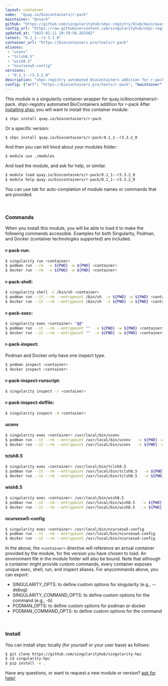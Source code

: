 ```yaml
---
layout: container
name:  "quay.io/biocontainers/r-pack"
maintainer: "@vsoch"
github: "https://github.com/singularityhub/shpc-registry/blob/main/quay.io/biocontainers/r-pack/container.yaml"
config_url: "https://raw.githubusercontent.com/singularityhub/shpc-registry/main/quay.io/biocontainers/r-pack/container.yaml"
updated_at: "2023-01-11 20:39:56.263362"
latest: "0.1_1--r3.3.2_0"
container_url: "https://biocontainers.pro/tools/r-pack"
aliases:
 - "uconv"
 - "tclsh8.5"
 - "wish8.5"
 - "ncursesw5-config"
versions:
 - "0.1_1--r3.3.2_0"
description: "shpc-registry automated BioContainers addition for r-pack"
config: {"url": "https://biocontainers.pro/tools/r-pack", "maintainer": "@vsoch", "description": "shpc-registry automated BioContainers addition for r-pack", "latest": {"0.1_1--r3.3.2_0": "sha256:37639996d4be434d72792273d10c9f55ea6127ff4e1bec46ea5a5f470e5827dd"}, "tags": {"0.1_1--r3.3.2_0": "sha256:37639996d4be434d72792273d10c9f55ea6127ff4e1bec46ea5a5f470e5827dd"}, "docker": "quay.io/biocontainers/r-pack", "aliases": {"uconv": "/usr/local/bin/uconv", "tclsh8.5": "/usr/local/bin/tclsh8.5", "wish8.5": "/usr/local/bin/wish8.5", "ncursesw5-config": "/usr/local/bin/ncursesw5-config"}}
---
```


This module is a singularity container wrapper for quay.io/biocontainers/r-pack.
shpc-registry automated BioContainers addition for r-pack
After [installing shpc](#install) you will want to install this container module:


```bash
$ shpc install quay.io/biocontainers/r-pack
```

Or a specific version:

```bash
$ shpc install quay.io/biocontainers/r-pack:0.1_1--r3.3.2_0
```

And then you can tell lmod about your modules folder:

```bash
$ module use ./modules
```

And load the module, and ask for help, or similar.

```bash
$ module load quay.io/biocontainers/r-pack/0.1_1--r3.3.2_0
$ module help quay.io/biocontainers/r-pack/0.1_1--r3.3.2_0
```

You can use tab for auto-completion of module names or commands that are provided.

<br>

### Commands

When you install this module, you will be able to load it to make the following commands accessible.
Examples for both Singularity, Podman, and Docker (container technologies supported) are included.

#### r-pack-run:

```bash
$ singularity run <container>
$ podman run --rm  -v ${PWD} -w ${PWD} <container>
$ docker run --rm  -v ${PWD} -w ${PWD} <container>
```

#### r-pack-shell:

```bash
$ singularity shell -s /bin/sh <container>
$ podman run --it --rm --entrypoint /bin/sh  -v ${PWD} -w ${PWD} <container>
$ docker run --it --rm --entrypoint /bin/sh  -v ${PWD} -w ${PWD} <container>
```

#### r-pack-exec:

```bash
$ singularity exec <container> "$@"
$ podman run --it --rm --entrypoint ""  -v ${PWD} -w ${PWD} <container> "$@"
$ docker run --it --rm --entrypoint ""  -v ${PWD} -w ${PWD} <container> "$@"
```

#### r-pack-inspect:

Podman and Docker only have one inspect type.

```bash
$ podman inspect <container>
$ docker inspect <container>
```

#### r-pack-inspect-runscript:

```bash
$ singularity inspect -r <container>
```

#### r-pack-inspect-deffile:

```bash
$ singularity inspect -d <container>
```


#### uconv

```bash
$ singularity exec <container> /usr/local/bin/uconv
$ podman run --it --rm --entrypoint /usr/local/bin/uconv   -v ${PWD} -w ${PWD} <container> -c " $@"
$ docker run --it --rm --entrypoint /usr/local/bin/uconv   -v ${PWD} -w ${PWD} <container> -c " $@"
```


#### tclsh8.5

```bash
$ singularity exec <container> /usr/local/bin/tclsh8.5
$ podman run --it --rm --entrypoint /usr/local/bin/tclsh8.5   -v ${PWD} -w ${PWD} <container> -c " $@"
$ docker run --it --rm --entrypoint /usr/local/bin/tclsh8.5   -v ${PWD} -w ${PWD} <container> -c " $@"
```


#### wish8.5

```bash
$ singularity exec <container> /usr/local/bin/wish8.5
$ podman run --it --rm --entrypoint /usr/local/bin/wish8.5   -v ${PWD} -w ${PWD} <container> -c " $@"
$ docker run --it --rm --entrypoint /usr/local/bin/wish8.5   -v ${PWD} -w ${PWD} <container> -c " $@"
```


#### ncursesw5-config

```bash
$ singularity exec <container> /usr/local/bin/ncursesw5-config
$ podman run --it --rm --entrypoint /usr/local/bin/ncursesw5-config   -v ${PWD} -w ${PWD} <container> -c " $@"
$ docker run --it --rm --entrypoint /usr/local/bin/ncursesw5-config   -v ${PWD} -w ${PWD} <container> -c " $@"
```



In the above, the `<container>` directive will reference an actual container provided
by the module, for the version you have chosen to load. An environment file in the
module folder will also be bound. Note that although a container
might provide custom commands, every container exposes unique exec, shell, run, and
inspect aliases. For anycommands above, you can export:

 - SINGULARITY_OPTS: to define custom options for singularity (e.g., --debug)
 - SINGULARITY_COMMAND_OPTS: to define custom options for the command (e.g., -b)
 - PODMAN_OPTS: to define custom options for podman or docker
 - PODMAN_COMMAND_OPTS: to define custom options for the command

<br>

### Install

You can install shpc locally (for yourself or your user base) as follows:

```bash
$ git clone https://github.com/singularityhub/singularity-hpc
$ cd singularity-hpc
$ pip install -e .
```

Have any questions, or want to request a new module or version? [ask for help!](https://github.com/singularityhub/singularity-hpc/issues)